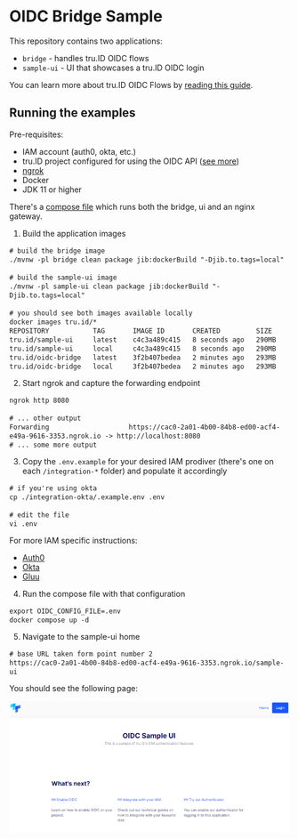 # OIDC Bridge Sample

This repository contains two applications:

* `bridge` - handles tru.ID OIDC flows
* `sample-ui` - UI that showcases a tru.ID OIDC login

You can learn more about tru.ID OIDC Flows by [reading this guide](https://developer.tru.id/docs/oidc/integration).


## Running the examples

Pre-requisites:

* IAM account (auth0, okta, etc.)
* tru.ID project configured for using the OIDC API ([see more](./bridge/README.md#pre-requisites))
* [ngrok](https://ngrok.com/)
* Docker
* JDK 11 or higher

There's a [compose file](./docker-compose.yml) which runs both the bridge, ui and an nginx gateway.

1. Build the application images

```shell
# build the bridge image
./mvnw -pl bridge clean package jib:dockerBuild "-Djib.to.tags=local"

# build the sample-ui image
./mvnw -pl sample-ui clean package jib:dockerBuild "-Djib.to.tags=local"

# you should see both images available locally
docker images tru.id/*
REPOSITORY           TAG       IMAGE ID       CREATED         SIZE
tru.id/sample-ui     latest    c4c3a489c415   8 seconds ago   290MB
tru.id/sample-ui     local     c4c3a489c415   8 seconds ago   290MB
tru.id/oidc-bridge   latest    3f2b407bedea   2 minutes ago   293MB
tru.id/oidc-bridge   local     3f2b407bedea   2 minutes ago   293MB
```

2. Start ngrok and capture the forwarding endpoint 

```
ngrok http 8080

# ... other output
Forwarding                    https://cac0-2a01-4b00-84b8-ed00-acf4-e49a-9616-3353.ngrok.io -> http://localhost:8080
# ... some more output
```

3. Copy the `.env.example` for your desired IAM prodiver (there's one on each `/integration-*` 
   folder) and populate it accordingly

```
# if you're using okta
cp ./integration-okta/.example.env .env

# edit the file
vi .env
```

For more IAM specific instructions:

* [Auth0](./integration-auth0/README.md)
* [Okta](./integration-okta/README.md)
* [Gluu](./integration-gluu/README.md)

4. Run the compose file with that configuration

```
export OIDC_CONFIG_FILE=.env 
docker compose up -d
```

5. Navigate to the sample-ui home

```
# base URL taken form point number 2
https://cac0-2a01-4b00-84b8-ed00-acf4-e49a-9616-3353.ngrok.io/sample-ui
```

You should see the following page:

![sample-ui home page](./static/sample-ui-home.png)
